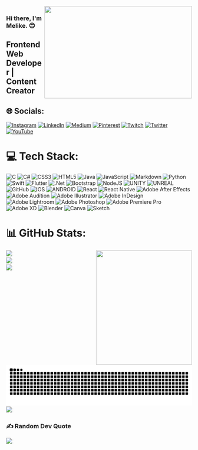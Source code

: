 <img src="https://media.giphy.com/media/QHE5gWI0QjqF2/giphy.gif" align="right" width="400" height="250">

### Hi there, I'm Melike. :blush:

## Frontend Web Developer | Content Creator

## 🌐 Socials:
[![Instagram](https://img.shields.io/badge/Instagram-%23E4405F.svg?logo=Instagram&logoColor=white)](https://instagram.com/meliketomakinoglu) [![LinkedIn](https://img.shields.io/badge/LinkedIn-%230077B5.svg?logo=linkedin&logoColor=white)](https://linkedin.com/in/meliketomakinoglu) [![Medium](https://img.shields.io/badge/Medium-12100E?logo=medium&logoColor=white)](https://medium.com/@meliketomakinoglu) [![Pinterest](https://img.shields.io/badge/Pinterest-%23E60023.svg?logo=Pinterest&logoColor=white)](https://pinterest.com/meliketomakinoglu) [![Twitch](https://img.shields.io/badge/Twitch-%239146FF.svg?logo=Twitch&logoColor=white)](https://twitch.tv/meliketomakinoglu) [![Twitter](https://img.shields.io/badge/Twitter-%231DA1F2.svg?logo=Twitter&logoColor=white)](https://twitter.com/meliketomakinoglu) [![YouTube](https://img.shields.io/badge/YouTube-%23FF0000.svg?logo=YouTube&logoColor=white)](https://youtube.com/@meliketomakinoglu9836) 

# 💻 Tech Stack:
![C](https://img.shields.io/badge/c-%2300599C.svg?style=flat&logo=c&logoColor=white) ![C#](https://img.shields.io/badge/c%23-%23239120.svg?style=flat&logo=c-sharp&logoColor=white) ![CSS3](https://img.shields.io/badge/css3-%231572B6.svg?style=flat&logo=css3&logoColor=white) ![HTML5](https://img.shields.io/badge/html5-%23E34F26.svg?style=flat&logo=html5&logoColor=white) ![Java](https://img.shields.io/badge/java-%23ED8B00.svg?style=flat&logo=java&logoColor=white) ![JavaScript](https://img.shields.io/badge/javascript-%23323330.svg?style=flat&logo=javascript&logoColor=%23F7DF1E) ![Markdown](https://img.shields.io/badge/markdown-%23000000.svg?style=flat&logo=markdown&logoColor=white) ![Python](https://img.shields.io/badge/python-3670A0?style=flat&logo=python&logoColor=ffdd54) ![Swift](https://img.shields.io/badge/swift-F54A2A?style=flat&logo=swift&logoColor=white) ![Flutter](https://img.shields.io/badge/Flutter-%2302569B.svg?style=flat&logo=Flutter&logoColor=white) ![.Net](https://img.shields.io/badge/.NET-5C2D91?style=flat&logo=.net&logoColor=white) ![Bootstrap](https://img.shields.io/badge/bootstrap-%23563D7C.svg?style=flat&logo=bootstrap&logoColor=white) ![NodeJS](https://img.shields.io/badge/node.js-6DA55F?style=flat&logo=node.js&logoColor=white) ![UNITY](https://img.shields.io/badge/Unity-%2320232a.svg?style=flat&logo=unity&logoColor=white) ![UNREAL](https://img.shields.io/badge/unreal-%2320232a.svg?style=flat&logo=unreal-engine&logoColor=white) ![GitHub](https://img.shields.io/badge/GitHub-%23121011.svg?style=flat&logo=github&logoColor=white) ![IOS](https://img.shields.io/badge/IOS-%2320232a.svg?style=flat&logo=apple&logoColor=white) ![ANDROID](https://img.shields.io/badge/android-%2320232a.svg?style=flat&logo=android&logoColor=%a4c639) ![React](https://img.shields.io/badge/react-%2320232a.svg?style=flat&logo=react&logoColor=%2361DAFB) ![React Native](https://img.shields.io/badge/react_native-%2320232a.svg?style=flat&logo=react&logoColor=%2361DAFB) ![Adobe After Effects](https://img.shields.io/badge/Adobe%20After%20Effects-9999FF.svg?style=flat&logo=Adobe%20After%20Effects&logoColor=white) ![Adobe Audition](https://img.shields.io/badge/Adobe%20Audition-9999FF.svg?style=flat&logo=Adobe%20Audition&logoColor=white) ![Adobe Illustrator](https://img.shields.io/badge/adobeillustrator-%23FF9A00.svg?style=flat&logo=adobeillustrator&logoColor=white) ![Adobe InDesign](https://img.shields.io/badge/Adobe%20InDesign-49021F?style=flat&logo=adobeindesign&logoColor=white) ![Adobe Lightroom](https://img.shields.io/badge/Adobe%20Lightroom-31A8FF.svg?style=flat&logo=Adobe%20Lightroom&logoColor=white) ![Adobe Photoshop](https://img.shields.io/badge/adobephotoshop-%2331A8FF.svg?style=flat&logo=adobephotoshop&logoColor=white) ![Adobe Premiere Pro](https://img.shields.io/badge/Adobe%20Premiere%20Pro-9999FF.svg?style=flat&logo=Adobe%20Premiere%20Pro&logoColor=white) ![Adobe XD](https://img.shields.io/badge/Adobe%20XD-470137?style=flat&logo=Adobe%20XD&logoColor=#FF61F6) ![Blender](https://img.shields.io/badge/blender-%23F5792A.svg?style=flat&logo=blender&logoColor=white) ![Canva](https://img.shields.io/badge/Canva-%2300C4CC.svg?style=flat&logo=Canva&logoColor=white) ![Sketch](https://img.shields.io/badge/Sketch-FFB387?style=flat&logo=sketch&logoColor=black)

# 📊 GitHub Stats:
<img src="https://media.giphy.com/media/PR3wumHIdsBhu/giphy.gif" align="right" width="260" height="310">

![](https://github-readme-stats.vercel.app/api?username=meliketomakinoglu&theme=tokyonight&hide_border=false&include_all_commits=true&count_private=false)<br/>
![](https://github-readme-streak-stats.herokuapp.com/?user=meliketomakinoglu&theme=tokyonight&hide_border=false)<br/>
![](https://github-readme-stats.vercel.app/api/top-langs/?username=meliketomakinoglu&theme=tokyonight&hide_border=false&include_all_commits=true&count_private=false&layout=compact)
![](https://github.com/BEPb/BEPb/raw/output/github-contribution-grid-snake.svg)
![](https://raw.githubusercontent.com/zouariste/corona-runner/gh-pages/assets/corona-runner.gif)

### ✍️ Random Dev Quote
![](https://quotes-github-readme.vercel.app/api?type=horizontal&theme=tokyonight)

